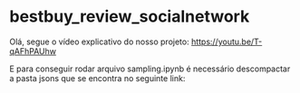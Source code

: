 # bestbuy_review_socialnetwork

Olá, segue o vídeo explicativo do nosso projeto: https://youtu.be/T-qAFhPAUhw

E para conseguir rodar arquivo sampling.ipynb é necessário descompactar a pasta jsons que se encontra no seguinte link: 
